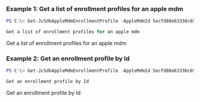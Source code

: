 ### Example 1: Get a list of enrollment profiles for an apple mdm
```powershell
PS C:\> Get-JcSdkAppleMdmEnrollmentProfile -AppleMdmId 5ecfd88e63336c651d4f4n59

Get a list of enrollment profiles for an apple mdm
```

Get a list of enrollment profiles for an apple mdm

### Example 2: Get an enrollment profile by Id
```powershell
PS C:\> Get-JcSdkAppleMdmEnrollmentProfile -AppleMdmId 5ecfd88e63336c651d4f4n59 -Id 5ecfd88e63336c651d4f4n60

Get an enrollment profile by Id
```

Get an enrollment profile by Id

